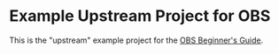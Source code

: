 # Example Upstream Project for OBS

This is the "upstream" example project for the
[OBS Beginner's Guide](http://openbuildservice.org/help/manuals/#beginner).
